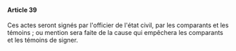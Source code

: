 #### Article 39

Ces actes seront signés par l'officier de l'état civil, par les comparants et les témoins ; ou mention sera faite de la cause qui empêchera les comparants et les témoins de signer.

